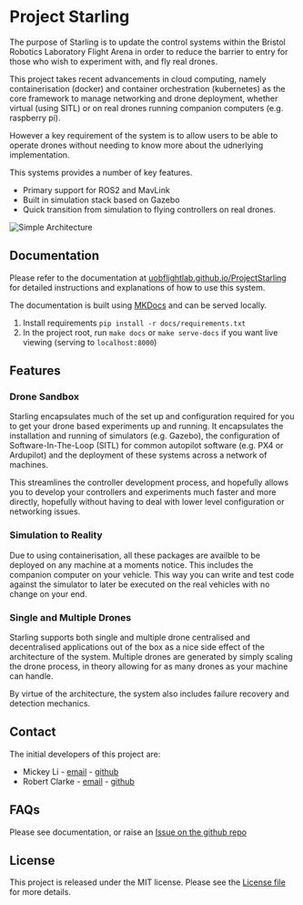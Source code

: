 # Project Starling

The purpose of Starling is to update the control systems within the Bristol Robotics Laboratory Flight Arena in order to reduce the barrier to entry for those who wish to experiment with, and fly real drones.

This project takes recent advancements in cloud computing, namely containerisation (docker) and container orchestration (kubernetes) as the core framework to manage networking and drone deployment, whether virtual (using SITL) or on real drones running companion computers (e.g. raspberry pi).

However a key requirement of the system is to allow users to be able to operate drones without needing to know more about the udnerlying implementation.

This systems provides a number of key features.

- Primary support for ROS2 and MavLink
- Built in simulation stack based on Gazebo
- Quick transition from simulation to flying controllers on real drones.

![Simple Architecture](../img/ArchSimple.jpg)

## Documentation

Please refer to the documentation at [uobflightlab.github.io/ProjectStarling](https://uobflightlab.github.io/ProjectStarling) for detailed instructions and explanations of how to use this system.

The documentation is built using [MKDocs](https://www.mkdocs.org/) and can be served locally.

1. Install requirements `pip install -r docs/requirements.txt`
2. In the project root, run `make docs` or `make serve-docs` if you want live viewing (serving to `localhost:8000`)

## Features
### Drone Sandbox

Starling encapsulates much of the set up and configuration required for you to get your drone based experiments up and running. It encapsulates the installation and running of simulators (e.g. Gazebo), the configuration of Software-In-The-Loop (SITL) for common autopilot software (e.g. PX4 or Ardupilot) and the deployment of these systems across a network of machines. 

This streamlines the controller development process, and hopefully allows you to develop your controllers and experiments much faster and more directly, hopefully without having to deal with lower level configuration or networking issues.

### Simulation to Reality

Due to using containerisation, all these packages are availble to be deployed on any machine at a moments notice. This includes the companion computer on your vehicle. This way you can write and test code against the simulator to later be executed on the real vehicles with no change on your end.

### Single and Multiple Drones

Starling supports both single and multiple drone centralised and decentralised applications out of the box as a nice side effect of the architecture of the system. Multiple drones are generated by simply scaling the drone process, in theory allowing for as many drones as your machine can handle. 

By virtue of the architecture, the system also includes failure recovery and detection mechanics.

## Contact
The initial developers of this project are:

- Mickey Li - [email](mailto:mickey.li@bristol.ac.uk) - [github](github.com/mhl787156)
- Robert Clarke - [email](mailto:robert.clarke@bristol.ac.uk) - [github](github.com/rob-clarke)

## FAQs
Please see documentation, or raise an [Issue on the github repo](github.com/UoBFlightLab/ProjectStarling/issues)

## License
This project is released under the MIT license. Please see the [License file](https://github.com/UoBFlightLab/ProjectStarling/blob/master/LICENSE) for more details. 

